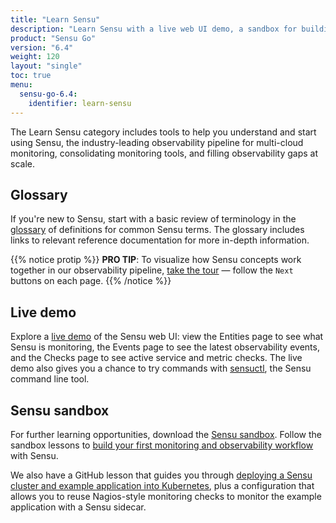 ```yaml
---
title: "Learn Sensu"
description: "Learn Sensu with a live web UI demo, a sandbox for building observability workflows, and a glossary of Sensu terminology with links to in-depth documentation."
product: "Sensu Go"
version: "6.4"
weight: 120
layout: "single"
toc: true
menu:
  sensu-go-6.4:
    identifier: learn-sensu
---
```


The Learn Sensu category includes tools to help you understand and start using Sensu, the industry-leading observability pipeline for multi-cloud monitoring, consolidating monitoring tools, and filling observability gaps at scale.

## Glossary

If you're new to Sensu, start with a basic review of terminology in the [glossary][1] of definitions for common Sensu terms.
The glossary includes links to relevant reference documentation for more in-depth information.

{{% notice protip %}}
**PRO TIP**: To visualize how Sensu concepts work together in our observability pipeline, [take the tour](../observability-pipeline/) &mdash; follow the `Next` buttons on each page.
{{% /notice %}}

## Live demo

Explore a [live demo][3] of the Sensu web UI: view the Entities page to see what Sensu is monitoring, the Events page to see the latest observability events, and the Checks page to see active service and metric checks.
The live demo also gives you a chance to try commands with [sensuctl][8], the Sensu command line tool.

## Sensu sandbox

For further learning opportunities, download the [Sensu sandbox][4].
Follow the sandbox lessons to [build your first monitoring and observability workflow][5] with Sensu.

We also have a GitHub lesson that guides you through [deploying a Sensu cluster and example application into Kubernetes][7], plus a configuration that allows you to reuse Nagios-style monitoring checks to monitor the example application with a Sensu sidecar.


[1]: glossary/
[3]: demo/
[4]: sandbox/
[5]: learn-sensu-sandbox/
[7]: https://github.com/sensu/sensu-k8s-quick-start#getting-started-with-sensu-go-on-kubernetes
[8]: ../sensuctl/
